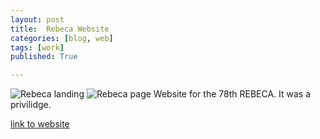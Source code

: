 ```yaml
---
layout: post
title:  Rebeca Website
categories: [blog, web]
tags: [work]
published: True

---
```


![Rebeca landing](/assets/work/rebeca_landing.png)
![Rebeca page](/assets/work/rebeca_page.png)
Website for the 78th REBECA. It was a privilidge.

<a href="http://rebeca78.iiests.ac.in/">link to website</a>